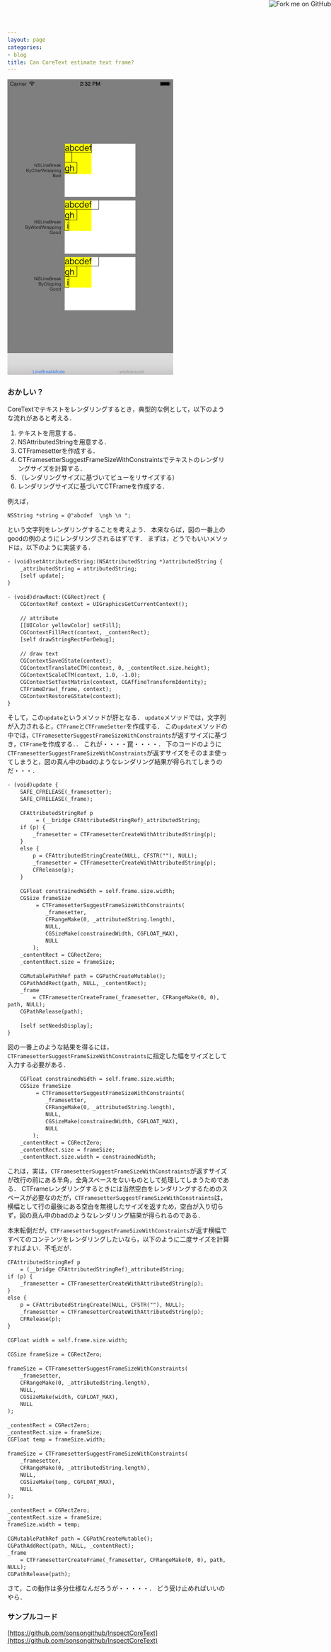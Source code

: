 ```yaml
---
layout: page
categories:
- blog
title: Can CoreText estimate text frame? 
---
```


<a href="https://github.com/sonsongithub/InspectCoreText"><img style="position: absolute; top: 0; right: 0; border: 0;" src="https://camo.githubusercontent.com/365986a132ccd6a44c23a9169022c0b5c890c387/68747470733a2f2f73332e616d617a6f6e6177732e636f6d2f6769746875622f726962626f6e732f666f726b6d655f72696768745f7265645f6161303030302e706e67" alt="Fork me on GitHub" data-canonical-src="https://s3.amazonaws.com/github/ribbons/forkme_right_red_aa0000.png"></a>

![image](https://raw.githubusercontent.com/sonsongithub/InspectCoreText/master/sample.png)

### おかしい？

CoreTextでテキストをレンダリングするとき，典型的な例として，以下のような流れがあると考える．

1. テキストを用意する．
2. NSAttributedStringを用意する．
3. CTFramesetterを作成する．
4. CTFramesetterSuggestFrameSizeWithConstraintsでテキストのレンダリングサイズを計算する．
5. （レンダリングサイズに基づいてビューをリサイズする）
6. レンダリングサイズに基づいてCTFrameを作成する．

例えば，

    NSString *string = @"abcdef  \ngh \n ";
    
という文字列をレンダリングすることを考えよう．
本来ならば，図の一番上のgoodの例のようにレンダリングされるはずです．
まずは，どうでもいいメソッドは，以下のように実装する．

    - (void)setAttributedString:(NSAttributedString *)attributedString {
        _attributedString = attributedString;
        [self update];
    }
    
    - (void)drawRect:(CGRect)rect {
        CGContextRef context = UIGraphicsGetCurrentContext();
        
        // attribute
        [[UIColor yellowColor] setFill];
        CGContextFillRect(context, _contentRect);
        [self drawStringRectForDebug];
        
        // draw text
        CGContextSaveGState(context);
        CGContextTranslateCTM(context, 0, _contentRect.size.height);
        CGContextScaleCTM(context, 1.0, -1.0);
        CGContextSetTextMatrix(context, CGAffineTransformIdentity);
        CTFrameDraw(_frame, context);
        CGContextRestoreGState(context);
    }

そして，この````update````というメソッドが肝となる．
````update````メソッドでは，文字列が入力されると，````CTFrame````と````CTFrameSetter````を作成する．
この````update````メソッドの中では，````CTFramesetterSuggestFrameSizeWithConstraints````が返すサイズに基づき，````CTFrame````を作成する．．
これが・・・・罠・・・・．
下のコードのように````CTFramesetterSuggestFrameSizeWithConstraints````が返すサイズをそのまま使ってしまうと，図の真ん中のbadのようなレンダリング結果が得られてしまうのだ・・・．

    - (void)update {
        SAFE_CFRELEASE(_framesetter);
        SAFE_CFRELEASE(_frame);
        
        CFAttributedStringRef p
             = (__bridge CFAttributedStringRef)_attributedString;
        if (p) {
            _framesetter = CTFramesetterCreateWithAttributedString(p);
        }
        else {
            p = CFAttributedStringCreate(NULL, CFSTR(""), NULL);
            _framesetter = CTFramesetterCreateWithAttributedString(p);
            CFRelease(p);
        }
        
        CGFloat constrainedWidth = self.frame.size.width;
        CGSize frameSize
             = CTFramesetterSuggestFrameSizeWithConstraints(
                _framesetter,
                CFRangeMake(0, _attributedString.length),
                NULL,
                CGSizeMake(constrainedWidth, CGFLOAT_MAX),
                NULL
            );
        _contentRect = CGRectZero;
        _contentRect.size = frameSize;
        
        CGMutablePathRef path = CGPathCreateMutable();
        CGPathAddRect(path, NULL, _contentRect);
        _frame
            = CTFramesetterCreateFrame(_framesetter, CFRangeMake(0, 0), path, NULL);
        CGPathRelease(path);
        
        [self setNeedsDisplay];
    }

図の一番上のような結果を得るには，````CTFramesetterSuggestFrameSizeWithConstraints````に指定した幅をサイズとして入力する必要がある．

        CGFloat constrainedWidth = self.frame.size.width;
        CGSize frameSize
             = CTFramesetterSuggestFrameSizeWithConstraints(
                _framesetter,
                CFRangeMake(0, _attributedString.length),
                NULL,
                CGSizeMake(constrainedWidth, CGFLOAT_MAX),
                NULL
            );
        _contentRect = CGRectZero;
        _contentRect.size = frameSize;
        _contentRect.size.width = constrainedWidth;

これは，実は，````CTFramesetterSuggestFrameSizeWithConstraints````が返すサイズが改行の前にある半角，全角スペースをないものとして処理してしまうためである．
CTFrameレンダリングするときには当然空白をレンダリングするためのスペースが必要なのだが，````CTFramesetterSuggestFrameSizeWithConstraints````は，横幅として行の最後にある空白を無視したサイズを返すため，空白が入り切らず，図の真ん中のbadのようなレンダリング結果が得られるのである．

本末転倒だが，````CTFramesetterSuggestFrameSizeWithConstraints````が返す横幅ですべてのコンテンツをレンダリングしたいなら，以下のように二度サイズを計算すればよい．不毛だが．

    CFAttributedStringRef p
        = (__bridge CFAttributedStringRef)_attributedString;
    if (p) {
        _framesetter = CTFramesetterCreateWithAttributedString(p);
    }
    else {
        p = CFAttributedStringCreate(NULL, CFSTR(""), NULL);
        _framesetter = CTFramesetterCreateWithAttributedString(p);
        CFRelease(p);
    }
    
    CGFloat width = self.frame.size.width;
    
    CGSize frameSize = CGRectZero;

    frameSize = CTFramesetterSuggestFrameSizeWithConstraints(
        _framesetter,
        CFRangeMake(0, _attributedString.length),
        NULL,
        CGSizeMake(width, CGFLOAT_MAX),
        NULL
    );
    
    _contentRect = CGRectZero;
    _contentRect.size = frameSize;
    CGFloat temp = frameSize.width;
    
    frameSize = CTFramesetterSuggestFrameSizeWithConstraints(
        _framesetter,
        CFRangeMake(0, _attributedString.length),
        NULL,
        CGSizeMake(temp, CGFLOAT_MAX),
        NULL
    );
    
    _contentRect = CGRectZero;
    _contentRect.size = frameSize;
    frameSize.width = temp;
    
    CGMutablePathRef path = CGPathCreateMutable();
    CGPathAddRect(path, NULL, _contentRect);
    _frame
        = CTFramesetterCreateFrame(_framesetter, CFRangeMake(0, 0), path, NULL);
    CGPathRelease(path);
    
さて，この動作は多分仕様なんだろうが・・・・・．
どう受け止めればいいのやら．

### サンプルコード

[https://github.com/sonsongithub/InspectCoreText](https://github.com/sonsongithub/InspectCoreText)